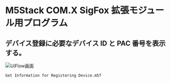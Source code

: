 # M5Stack COM.X SigFox 拡張モジュール用プログラム

## デバイス登録に必要なデバイス ID と PAC 番号を表示する。

![](https://i.gyazo.com/d27ada83c5ad1d149532285a06ed0146.png 'UiFlow画面')

`Get Information for Registering Device.m5f`
